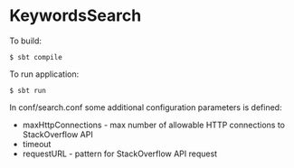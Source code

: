 # KeywordsSearch

To build:
```
$ sbt compile
```

To run application:
```
$ sbt run
```

In conf/search.conf some additional configuration parameters is defined:
* maxHttpConnections - max number of allowable HTTP connections to StackOverflow API
* timeout
* requestURL - pattern for StackOverflow API request
